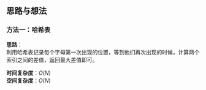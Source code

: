 ## 思路与想法
### 方法一：哈希表
**思路**：  
利用哈希表记录每个字母第一次出现的位置，等到他们再次出现的时候，计算两个索引之间的差值，返回最大差值即可。


**时间复杂度**：*O*(*N*)  
**空间复杂度**：*O*(*N*)
